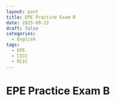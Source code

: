```yaml
---
layout: post
title: EPE Practice Exam B
date: 2025-09-22
draft: false
categories:
  - English
tags:
  - EPE
  - CICC
  - RCIC
---
```


# EPE Practice Exam B

<!-- more -->

<i class="fa-solid fa-1 number"></i>



<i class="fa-solid fa-2 number"></i>



<i class="fa-solid fa-3 number"></i>


<i class="fa-solid fa-4 number"></i>



<i class="fa-solid fa-5 number"></i>


<i class="fa-solid fa-6 number"></i>



<i class="fa-solid fa-7 number"></i>


<i class="fa-solid fa-8 number"></i>



<i class="fa-solid fa-9 number"></i>


<i class="fa-solid fa-1 number"></i><i class="fa-solid fa-0 number"></i>



<i class="fa-solid fa-1 number"></i><i class="fa-solid fa-1 number"></i>



<i class="fa-solid fa-1 number"></i><i class="fa-solid fa-2 number"></i>



<i class="fa-solid fa-1 number"></i><i class="fa-solid fa-3 number"></i>



<i class="fa-solid fa-1 number"></i><i class="fa-solid fa-4 number"></i>



<i class="fa-solid fa-1 number"></i><i class="fa-solid fa-5 number"></i>



<i class="fa-solid fa-1 number"></i><i class="fa-solid fa-6 number"></i>



<i class="fa-solid fa-1 number"></i><i class="fa-solid fa-7 number"></i>



<i class="fa-solid fa-1 number"></i><i class="fa-solid fa-8 number"></i>


<i class="fa-solid fa-1 number"></i><i class="fa-solid fa-9 number"></i>



<i class="fa-solid fa-2 number"></i><i class="fa-solid fa-0 number"></i>



<i class="fa-solid fa-2 number"></i><i class="fa-solid fa-1 number"></i>



<i class="fa-solid fa-2 number"></i><i class="fa-solid fa-2 number"></i>


<i class="fa-solid fa-2 number"></i><i class="fa-solid fa-3 number"></i>



<i class="fa-solid fa-2 number"></i><i class="fa-solid fa-4 number"></i>



<i class="fa-solid fa-2 number"></i><i class="fa-solid fa-5 number"></i>



<i class="fa-solid fa-2 number"></i><i class="fa-solid fa-6 number"></i>



<i class="fa-solid fa-2 number"></i><i class="fa-solid fa-7 number"></i>



<i class="fa-solid fa-2 number"></i><i class="fa-solid fa-8 number"></i>



<i class="fa-solid fa-2 number"></i><i class="fa-solid fa-9 number"></i>


<i class="fa-solid fa-3 number"></i><i class="fa-solid fa-0 number"></i>



<i class="fa-solid fa-3 number"></i><i class="fa-solid fa-1 number"></i>



<i class="fa-solid fa-3 number"></i><i class="fa-solid fa-2 number"></i>



<i class="fa-solid fa-3 number"></i><i class="fa-solid fa-3 number"></i>


<i class="fa-solid fa-3 number"></i><i class="fa-solid fa-4 number"></i>



<i class="fa-solid fa-3 number"></i><i class="fa-solid fa-5 number"></i>



<i class="fa-solid fa-3 number"></i><i class="fa-solid fa-6 number"></i>



<i class="fa-solid fa-3 number"></i><i class="fa-solid fa-7 number"></i>



<i class="fa-solid fa-3 number"></i><i class="fa-solid fa-8 number"></i>


<i class="fa-solid fa-3 number"></i><i class="fa-solid fa-9 number"></i>



<i class="fa-solid fa-4 number"></i><i class="fa-solid fa-0 number"></i>



<i class="fa-solid fa-4 number"></i><i class="fa-solid fa-1 number"></i>



<i class="fa-solid fa-4 number"></i><i class="fa-solid fa-2 number"></i>



<i class="fa-solid fa-4 number"></i><i class="fa-solid fa-3 number"></i>


<i class="fa-solid fa-4 number"></i><i class="fa-solid fa-4 number"></i>


<i class="fa-solid fa-4 number"></i><i class="fa-solid fa-5 number"></i>



<i class="fa-solid fa-4 number"></i><i class="fa-solid fa-6 number"></i>



<i class="fa-solid fa-4 number"></i><i class="fa-solid fa-7 number"></i>


<i class="fa-solid fa-4 number"></i><i class="fa-solid fa-8 number"></i>



<i class="fa-solid fa-5 number"></i><i class="fa-solid fa-0 number"></i>



<i class="fa-solid fa-5 number"></i><i class="fa-solid fa-1 number"></i>



<i class="fa-solid fa-5 number"></i><i class="fa-solid fa-2 number"></i>



<i class="fa-solid fa-5 number"></i><i class="fa-solid fa-3 number"></i>


<i class="fa-solid fa-5 number"></i><i class="fa-solid fa-4 number"></i>



<i class="fa-solid fa-5 number"></i><i class="fa-solid fa-5 number"></i>



<i class="fa-solid fa-5 number"></i><i class="fa-solid fa-6 number"></i>



<i class="fa-solid fa-5 number"></i><i class="fa-solid fa-7 number"></i>



<i class="fa-solid fa-5 number"></i><i class="fa-solid fa-8 number"></i>



<i class="fa-solid fa-5 number"></i><i class="fa-solid fa-9 number"></i>



<i class="fa-solid fa-6 number"></i><i class="fa-solid fa-0 number"></i>



<i class="fa-solid fa-6 number"></i><i class="fa-solid fa-1 number"></i>


<i class="fa-solid fa-6 number"></i><i class="fa-solid fa-2 number"></i>



<i class="fa-solid fa-6 number"></i><i class="fa-solid fa-3 number"></i>



<i class="fa-solid fa-6 number"></i><i class="fa-solid fa-4 number"></i>



<i class="fa-solid fa-6 number"></i><i class="fa-solid fa-5 number"></i>



<i class="fa-solid fa-6 number"></i><i class="fa-solid fa-6 number"></i>



<i class="fa-solid fa-6 number"></i><i class="fa-solid fa-7 number"></i>



<i class="fa-solid fa-6 number"></i><i class="fa-solid fa-8 number"></i>



<i class="fa-solid fa-6 number"></i><i class="fa-solid fa-9 number"></i>


<i class="fa-solid fa-7 number"></i><i class="fa-solid fa-0 number"></i>


<i class="fa-solid fa-7 number"></i><i class="fa-solid fa-1 number"></i>



<i class="fa-solid fa-7 number"></i><i class="fa-solid fa-2 number"></i>



<i class="fa-solid fa-7 number"></i><i class="fa-solid fa-3 number"></i>



<i class="fa-solid fa-7 number"></i><i class="fa-solid fa-4 number"></i>


<i class="fa-solid fa-7 number"></i><i class="fa-solid fa-5 number"></i>



<i class="fa-solid fa-7 number"></i><i class="fa-solid fa-6 number"></i>



<i class="fa-solid fa-7 number"></i><i class="fa-solid fa-7 number"></i>



<i class="fa-solid fa-7 number"></i><i class="fa-solid fa-8 number"></i>



<i class="fa-solid fa-7 number"></i><i class="fa-solid fa-9 number"></i>


<i class="fa-solid fa-8 number"></i><i class="fa-solid fa-0 number"></i>



<i class="fa-solid fa-8 number"></i><i class="fa-solid fa-1 number"></i>



<i class="fa-solid fa-8 number"></i><i class="fa-solid fa-2 number"></i>



<i class="fa-solid fa-8 number"></i><i class="fa-solid fa-3 number"></i>



<i class="fa-solid fa-8 number"></i><i class="fa-solid fa-4 number"></i>



<i class="fa-solid fa-8 number"></i><i class="fa-solid fa-5 number"></i>



<i class="fa-solid fa-8 number"></i><i class="fa-solid fa-6 number"></i>



<i class="fa-solid fa-8 number"></i><i class="fa-solid fa-7 number"></i>



<i class="fa-solid fa-8 number"></i><i class="fa-solid fa-8 number"></i>



<i class="fa-solid fa-8 number"></i><i class="fa-solid fa-9 number"></i>



<i class="fa-solid fa-9 number"></i><i class="fa-solid fa-0 number"></i>


<i class="fa-solid fa-9 number"></i><i class="fa-solid fa-1 number"></i>



<i class="fa-solid fa-9 number"></i><i class="fa-solid fa-2 number"></i>



<i class="fa-solid fa-9 number"></i><i class="fa-solid fa-3 number"></i>


<i class="fa-solid fa-9 number"></i><i class="fa-solid fa-4 number"></i>


<i class="fa-solid fa-9 number"></i><i class="fa-solid fa-5 number"></i>



<i class="fa-solid fa-9 number"></i><i class="fa-solid fa-6 number"></i>



<i class="fa-solid fa-9 number"></i><i class="fa-solid fa-7 number"></i>



<i class="fa-solid fa-9 number"></i><i class="fa-solid fa-8 number"></i>



<i class="fa-solid fa-9 number"></i><i class="fa-solid fa-9 number"></i>



<i class="fa-solid fa-1 number"></i><i class="fa-solid fa-0 number"></i><i class="fa-solid fa-0 number"></i>



<i class="fa-solid fa-1 number"></i><i class="fa-solid fa-0 number"></i><i class="fa-solid fa-1 number"></i>



<i class="fa-solid fa-1 number"></i><i class="fa-solid fa-0 number"></i><i class="fa-solid fa-2 number"></i>



<i class="fa-solid fa-1 number"></i><i class="fa-solid fa-0 number"></i><i class="fa-solid fa-3 number"></i>



<i class="fa-solid fa-1 number"></i><i class="fa-solid fa-0 number"></i><i class="fa-solid fa-4 number"></i>


<i class="fa-solid fa-1 number"></i><i class="fa-solid fa-0 number"></i><i class="fa-solid fa-5 number"></i>


<i class="fa-solid fa-1 number"></i><i class="fa-solid fa-0 number"></i><i class="fa-solid fa-6 number"></i>



<i class="fa-solid fa-1 number"></i><i class="fa-solid fa-0 number"></i><i class="fa-solid fa-7 number"></i>



<i class="fa-solid fa-1 number"></i><i class="fa-solid fa-0 number"></i><i class="fa-solid fa-8 number"></i>



<i class="fa-solid fa-1 number"></i><i class="fa-solid fa-0 number"></i><i class="fa-solid fa-9 number"></i>



<i class="fa-solid fa-1 number"></i><i class="fa-solid fa-1 number"></i><i class="fa-solid fa-0 number"></i>



<i class="fa-solid fa-1 number"></i><i class="fa-solid fa-1 number"></i><i class="fa-solid fa-1 number"></i>



<i class="fa-solid fa-1 number"></i><i class="fa-solid fa-1 number"></i><i class="fa-solid fa-2 number"></i>



<i class="fa-solid fa-1 number"></i><i class="fa-solid fa-1 number"></i><i class="fa-solid fa-3 number"></i>



<i class="fa-solid fa-1 number"></i><i class="fa-solid fa-1 number"></i><i class="fa-solid fa-4 number"></i>



<i class="fa-solid fa-1 number"></i><i class="fa-solid fa-1 number"></i><i class="fa-solid fa-5 number"></i>


<i class="fa-solid fa-1 number"></i><i class="fa-solid fa-1 number"></i><i class="fa-solid fa-6 number"></i>


<i class="fa-solid fa-1 number"></i><i class="fa-solid fa-1 number"></i><i class="fa-solid fa-7 number"></i>



<i class="fa-solid fa-1 number"></i><i class="fa-solid fa-1 number"></i><i class="fa-solid fa-8 number"></i>



<i class="fa-solid fa-1 number"></i><i class="fa-solid fa-1 number"></i><i class="fa-solid fa-9 number"></i>


<i class="fa-solid fa-1 number"></i><i class="fa-solid fa-2 number"></i><i class="fa-solid fa-0 number"></i>



<i class="fa-solid fa-1 number"></i><i class="fa-solid fa-2 number"></i><i class="fa-solid fa-1 number"></i>



<i class="fa-solid fa-1 number"></i><i class="fa-solid fa-2 number"></i><i class="fa-solid fa-2 number"></i>



<i class="fa-solid fa-1 number"></i><i class="fa-solid fa-2 number"></i><i class="fa-solid fa-3 number"></i>


<i class="fa-solid fa-1 number"></i><i class="fa-solid fa-2 number"></i><i class="fa-solid fa-4 number"></i>



<i class="fa-solid fa-1 number"></i><i class="fa-solid fa-2 number"></i><i class="fa-solid fa-5 number"></i>



<i class="fa-solid fa-1 number"></i><i class="fa-solid fa-2 number"></i><i class="fa-solid fa-6 number"></i>



<i class="fa-solid fa-1 number"></i><i class="fa-solid fa-2 number"></i><i class="fa-solid fa-7 number"></i>



<i class="fa-solid fa-1 number"></i><i class="fa-solid fa-2 number"></i><i class="fa-solid fa-8 number"></i>



<i class="fa-solid fa-1 number"></i><i class="fa-solid fa-2 number"></i><i class="fa-solid fa-9 number"></i>



<i class="fa-solid fa-1 number"></i><i class="fa-solid fa-3 number"></i><i class="fa-solid fa-0 number"></i>



<i class="fa-solid fa-1 number"></i><i class="fa-solid fa-3 number"></i><i class="fa-solid fa-1 number"></i>



<i class="fa-solid fa-1 number"></i><i class="fa-solid fa-3 number"></i><i class="fa-solid fa-2 number"></i>


<i class="fa-solid fa-1 number"></i><i class="fa-solid fa-3 number"></i><i class="fa-solid fa-3 number"></i>



<i class="fa-solid fa-1 number"></i><i class="fa-solid fa-3 number"></i><i class="fa-solid fa-4 number"></i>



<i class="fa-solid fa-1 number"></i><i class="fa-solid fa-3 number"></i><i class="fa-solid fa-5 number"></i>



<!--
<i class="fa-solid fa-0 number"></i>
<i class="fa-solid fa-1 number"></i>
<i class="fa-solid fa-2 number"></i>
<i class="fa-solid fa-3 number"></i>
<i class="fa-solid fa-4 number"></i>
<i class="fa-solid fa-5 number"></i>
<i class="fa-solid fa-6 number"></i>
<i class="fa-solid fa-7 number"></i>
<i class="fa-solid fa-8 number"></i>
<i class="fa-solid fa-9 number"></i>
-->
